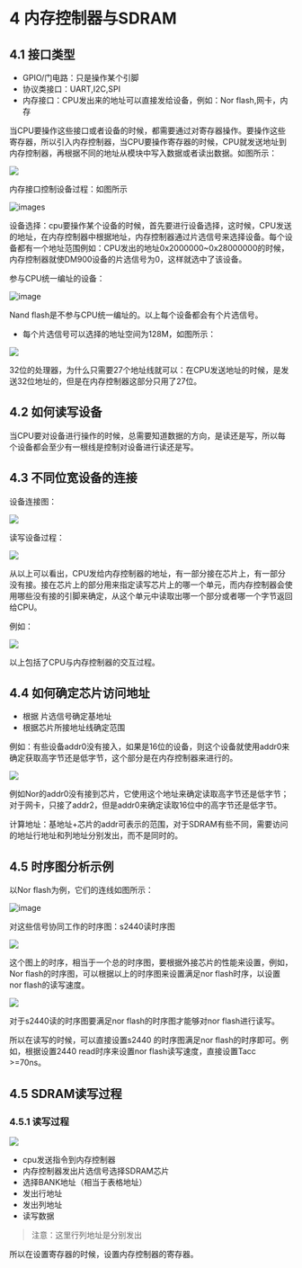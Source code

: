 # 4 内存控制器与SDRAM

## 4.1 接口类型

- GPIO/门电路：只是操作某个引脚
- 协议类接口：UART,I2C,SPI
- 内存接口：CPU发出来的地址可以直接发给设备，例如：Nor flash,网卡，内存

当CPU要操作这些接口或者设备的时候，都需要通过对寄存器操作。要操作这些寄存器，所以引入内存控制器，当CPU要操作寄存器的时候，CPU就发送地址到内存控制器，再根据不同的地址从模块中写入数据或者读出数据。如图所示：

![](images/sdram_1.png)

内存接口控制设备过程：如图所示

![images](images/sdram_2.png)

设备选择：cpu要操作某个设备的时候，首先要进行设备选择，这时候，CPU发送的地址，在内存控制器中根据地址，内存控制器通过片选信号来选择设备。每个设备都有一个地址范围例如：CPU发出的地址0x2000000~0x28000000的时候，内存控制器就使DM900设备的片选信号为0，这样就选中了该设备。

参与CPU统一编址的设备：

![image](images/sdram_3.png)

Nand flash是不参与CPU统一编址的。以上每个设备都会有个片选信号。

- 每个片选信号可以选择的地址空间为128M，如图所示：

![](images/sdram_4.png)

32位的处理器，为什么只需要27个地址线就可以：在CPU发送地址的时候，是发送32位地址的，但是在内存控制器这部分只用了27位。

## 4.2 如何读写设备

当CPU要对设备进行操作的时候，总需要知道数据的方向，是读还是写，所以每个设备都会至少有一根线是控制对设备进行读还是写。

## 4.3 不同位宽设备的连接

设备连接图：

![](images/sdram_5.png)

读写设备过程：

![](images/sdram_6.png)

从以上可以看出，CPU发给内存控制器的地址，有一部分接在芯片上，有一部分没有接。接在芯片上的部分用来指定读写芯片上的哪一个单元，而内存控制器会使用哪些没有接的引脚来确定，从这个单元中读取出哪一个部分或者哪一个字节返回给CPU。

例如：

![](images/sdram_7.png)

以上包括了CPU与内存控制器的交互过程。

## 4.4 如何确定芯片访问地址

- 根据 片选信号确定基地址
- 根据芯片所接地址线确定范围

例如：有些设备addr0没有接入，如果是16位的设备，则这个设备就使用addr0来确定获取高字节还是低字节，这个部分是在内存控制器来进行的。

![](images/sdram_8.png)

例如Nor的addr0没有接到芯片，它使用这个地址来确定读取高字节还是低字节；对于网卡，只接了addr2，但是addr0来确定读取16位中的高字节还是低字节。

计算地址：基地址+芯片的addr可表示的范围，对于SDRAM有些不同，需要访问的地址行地址和列地址分别发出，而不是同时的。

## 4.5 时序图分析示例

以Nor flash为例，它们的连线如图所示：

![image](images/nor_flash_1.png)

对这些信号协同工作的时序图：s2440读时序图

![](images/2440_read_time.png)

这个图上的时序，相当于一个总的时序图，要根据外接芯片的性能来设置，例如，Nor flash的时序图，可以根据以上的时序图来设置满足nor flash时序，以设置nor flash的读写速度。

![](images/nor_flash_2.png)

对于s2440读的时序图要满足nor flash的时序图才能够对nor flash进行读写。

所以在读写的时候，可以直接设置s2440 的时序图满足nor flash的时序即可。例如，根据设置2440 read时序来设置nor flash读写速度，直接设置Tacc >=70ns。

## 4.5 SDRAM读写过程

### 4.5.1 读写过程

![](images/sdram_rw.png)

- cpu发送指令到内存控制器
- 内存控制器发出片选信号选择SDRAM芯片
- 选择BANK地址（相当于表格地址）
- 发出行地址
- 发出列地址
- 读写数据

> 注意：这里行列地址是分别发出

所以在设置寄存器的时候，设置内存控制器的寄存器。